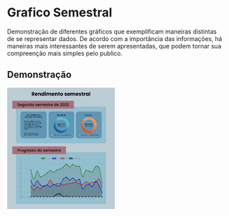 # Grafico Semestral

Demonstração de diferentes gráficos que exemplificam maneiras distintas de se representar dados. De acordo com a importância das informações, há maneiras mais interessantes de serem apresentadas, que podem tornar sua compreenção mais simples pelo publico.

## Demonstração

<img width="50%" src="imagem do resultado/screenshoot-graficos-semestrais-chartjs.png" alt="Designe da página de gráficos" />
